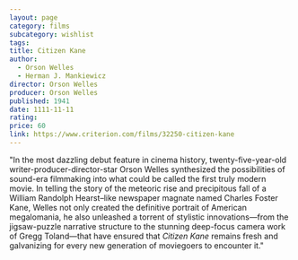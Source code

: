 ```yaml
---
layout: page
category: films
subcategory: wishlist
tags:
title: Citizen Kane
author:
  - Orson Welles
  - Herman J. Mankiewicz
director: Orson Welles
producer: Orson Welles
published: 1941
date: 1111-11-11
rating:
price: 60
link: https://www.criterion.com/films/32250-citizen-kane
---
```


"In the most dazzling debut feature in cinema history, twenty-five-year-old writer-producer-director-star Orson Welles synthesized the possibilities of sound-era filmmaking into what could be called the first truly modern movie. In telling the story of the meteoric rise and precipitous fall of a William Randolph Hearst–like newspaper magnate named Charles Foster Kane, Welles not only created the definitive portrait of American megalomania, he also unleashed a torrent of stylistic innovations—from the jigsaw-puzzle narrative structure to the stunning deep-focus camera work of Gregg Toland—that have ensured that *Citizen Kane* remains fresh and galvanizing for every new generation of moviegoers to encounter it."
